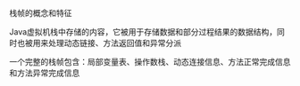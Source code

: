 栈帧的概念和特征

Java虚拟机栈中存储的内容，它被用于存储数据和部分过程结果的数据结构，同时也被用来处理动态链接、方法返回值和异常分派

一个完整的栈帧包含：局部变量表、操作数栈、动态连接信息、方法正常完成信息和方法异常完成信息

